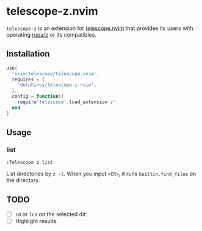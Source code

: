 # telescope-z.nvim

`telescope-z` is an extension for [telescope.nvim][] that provides its users with operating [rupa/z][] or its compatibles.

[telescope.nvim]: https://github.com/nvim-telescope/telescope.nvim
[rupa/z]: https://github.com/rupa/z

## Installation

```lua
use{
  'nvim-telescope/telescope.nvim',
  requires = {
    'delphinus/telescope-z.nvim',
  },
  config = function()
    require'telescope'.load_extension'z'
  end,
}
```

## Usage

### list

`:Telescope z list`

List directories by `z -l`. When you input `<CR>`, it runs `builtin.find_files` on the directory.

## TODO

* [ ] `cd` or `lcd` on the selected dir.
* [ ] Highlight results.
